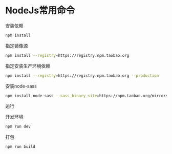 # NodeJs常用命令

安装依赖

```bash
npm install
```

指定镜像源

```bash
npm install --registry=https://registry.npm.taobao.org
```

指定安装生产环境依赖

```bash
npm install --registry=https://registry.npm.taobao.org --production
```



安装node-sass

```bash
npm install node-sass --sass_binary_site=https://npm.taobao.org/mirrors/node-sass/
```



运行

开发环境

```bash
npm run dev
```



打包

```bash
npm run build
```

